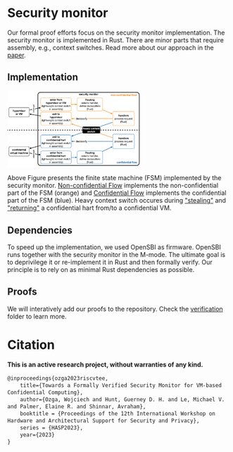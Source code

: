 # Security monitor
Our formal proof efforts focus on the security monitor implementation. The security monitor is implemented in Rust. There are minor parts that require assembly, e.g., context switches. Read more about our approach in the [paper](https://arxiv.org/abs/2308.10249).

## Implementation
<img src="../.github/fsm.png" align="center" width="60%"> 

Above Figure presents the finite state machine (FSM) implemented by the security monitor. [Non-confidential Flow](src/non_confidential_flow) implements the non-confidential part of the FSM (orange) and [Confidential Flow](src/confidential_flow) implements the confidential part of the FSM (blue). Heavy context switch occures during ["stealing"](https://github.com/IBM/ACE-RISCV/blob/bfd1e84d44075c45b7bd094f9750b3fdecbad4a5/security-monitor/src/core/control_data/confidential_vm.rs#L64) and ["returning"](https://github.com/IBM/ACE-RISCV/blob/bfd1e84d44075c45b7bd094f9750b3fdecbad4a5/security-monitor/src/core/control_data/confidential_vm.rs#L96) a confidential hart from/to a confidential VM.

## Dependencies
To speed up the implementation, we used OpenSBI as firmware. OpenSBI runs together with the security monitor in the M-mode. The ultimate goal is to deprivilege it or re-implement it in Rust and then formally verify. Our principle is to rely on as minimal Rust dependencies as possible.

## Proofs
We will interatively add our proofs to the repository. Check the [verification](../verification/) folder to learn more.

# Citation
**This is an active research project, without warranties of any kind.**

```
@inproceedings{ozga2023riscvtee,
    title={Towards a Formally Verified Security Monitor for VM-based Confidential Computing},
    author={Ozga, Wojciech and Hunt, Guerney D. H. and Le, Michael V. and Palmer, Elaine R. and Shinnar, Avraham},
    booktitle = {Proceedings of the 12th International Workshop on Hardware and Architectural Support for Security and Privacy},
    series = {HASP2023},
    year={2023}
}
```
